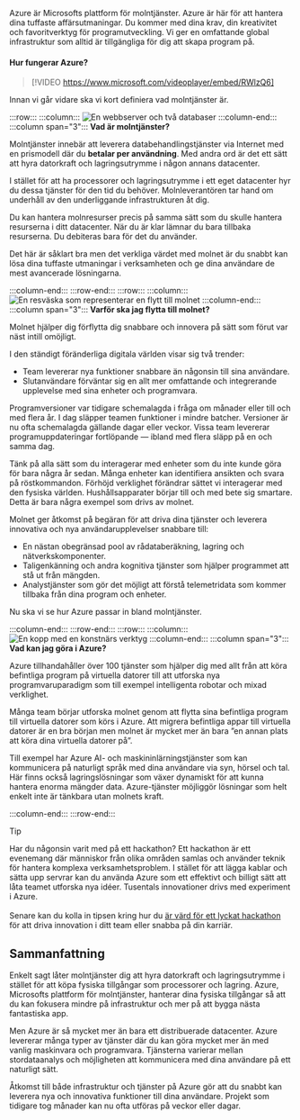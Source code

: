 Azure är Microsofts plattform för molntjänster. Azure är här för att hantera dina tuffaste affärsutmaningar. Du kommer med dina krav, din kreativitet och favoritverktyg för programutveckling. Vi ger en omfattande global infrastruktur som alltid är tillgängliga för dig att skapa program på.

#### <a name="how-does-azure-work"></a>Hur fungerar Azure?

> [!VIDEO https://www.microsoft.com/videoplayer/embed/RWlzQ6]

Innan vi går vidare ska vi kort definiera vad molntjänster är.

:::row:::
  :::column:::
    ![En webbserver och två databaser](../media/2-cloud-computing.png)
  :::column-end:::
    :::column span="3"::: **Vad är molntjänster?**

Molntjänster innebär att leverera databehandlingstjänster via Internet med en prismodell där du **betalar per användning**. Med andra ord är det ett sätt att hyra datorkraft och lagringsutrymme i någon annans datacenter.

I stället för att ha processorer och lagringsutrymme i ett eget datacenter hyr du dessa tjänster för den tid du behöver. Molnleverantören tar hand om underhåll av den underliggande infrastrukturen åt dig.

Du kan hantera molnresurser precis på samma sätt som du skulle hantera resurserna i ditt datacenter. När du är klar lämnar du bara tillbaka resurserna. Du debiteras bara för det du använder.

Det här är såklart bra men det verkliga värdet med molnet är du snabbt kan lösa dina tuffaste utmaningar i verksamheten och ge dina användare de mest avancerade lösningarna.

  :::column-end:::
:::row-end:::
:::row:::
  :::column:::
    ![En resväska som representerar en flytt till molnet](../media/2-why-cloud.png)
  :::column-end:::
    :::column span="3"::: **Varför ska jag flytta till molnet?**

Molnet hjälper dig förflytta dig snabbare och innovera på sätt som förut var näst intill omöjligt.

I den ständigt föränderliga digitala världen visar sig två trender:

* Team levererar nya funktioner snabbare än någonsin till sina användare.
* Slutanvändare förväntar sig en allt mer omfattande och integrerande upplevelse med sina enheter och programvara.

Programversioner var tidigare schemalagda i fråga om månader eller till och med flera år. I dag släpper teamen funktioner i mindre batcher. Versioner är nu ofta schemalagda gällande dagar eller veckor. Vissa team levererar programuppdateringar fortlöpande &mdash; ibland med flera släpp på en och samma dag.

Tänk på alla sätt som du interagerar med enheter som du inte kunde göra för bara några år sedan. Många enheter kan identifiera ansikten och svara på röstkommandon. Förhöjd verklighet förändrar sättet vi interagerar med den fysiska världen. Hushållsapparater börjar till och med bete sig smartare. Detta är bara några exempel som drivs av molnet.

Molnet ger åtkomst på begäran för att driva dina tjänster och leverera innovativa och nya användarupplevelser snabbare till:

* En nästan obegränsad pool av rådataberäkning, lagring och nätverkskomponenter.
* Taligenkänning och andra kognitiva tjänster som hjälper programmet att stå ut från mängden.
* Analystjänster som gör det möjligt att förstå telemetridata som kommer tillbaka från dina program och enheter.

Nu ska vi se hur Azure passar in bland molntjänster.

  :::column-end:::
:::row-end:::
:::row:::
  :::column:::
    ![En kopp med en konstnärs verktyg](../media/2-azure.png)
  :::column-end:::
    :::column span="3"::: **Vad kan jag göra i Azure?**

Azure tillhandahåller över 100 tjänster som hjälper dig med allt från att köra befintliga program på virtuella datorer till att utforska nya programvaruparadigm som till exempel intelligenta robotar och mixad verklighet.

Många team börjar utforska molnet genom att flytta sina befintliga program till virtuella datorer som körs i Azure. Att migrera befintliga appar till virtuella datorer är en bra början men molnet är mycket mer än bara ”en annan plats att köra dina virtuella datorer på”.

Till exempel har Azure AI- och maskininlärningstjänster som kan kommunicera på naturligt språk med dina användare via syn, hörsel och tal. Här finns också lagringslösningar som växer dynamiskt för att kunna hantera enorma mängder data. Azure-tjänster möjliggör lösningar som helt enkelt inte är tänkbara utan molnets kraft.

  :::column-end:::
:::row-end:::

> [!TIP]
> Har du någonsin varit med på ett hackathon? Ett hackathon är ett evenemang där människor från olika områden samlas och använder teknik för hantera komplexa verksamhetsproblem. I stället för att lägga kablar och sätta upp servrar kan du använda Azure som ett effektivt och billigt sätt att låta teamet utforska nya idéer. Tusentals innovationer drivs med experiment i Azure.<br><br>Senare kan du kolla in tipsen kring hur du [är värd för ett lyckat hackathon](https://blogs.msdn.microsoft.com/uk_faculty_connection/2017/06/19/hosting-and-performing-hackathons/?azure-portal=true) för att driva innovation i ditt team eller snabba på din karriär.

## <a name="summary"></a>Sammanfattning

Enkelt sagt låter molntjänster dig att hyra datorkraft och lagringsutrymme i stället för att köpa fysiska tillgångar som processorer och lagring. Azure, Microsofts plattform för molntjänster, hanterar dina fysiska tillgångar så att du kan fokusera mindre på infrastruktur och mer på att bygga nästa fantastiska app.

Men Azure är så mycket mer än bara ett distribuerade datacenter. Azure levererar många typer av tjänster där du kan göra mycket mer än med vanlig maskinvara och programvara. Tjänsterna varierar mellan stordataanalys och möjligheten att kommunicera med dina användare på ett naturligt sätt.

Åtkomst till både infrastruktur och tjänster på Azure gör att du snabbt kan leverera nya och innovativa funktioner till dina användare. Projekt som tidigare tog månader kan nu ofta utföras på veckor eller dagar.

